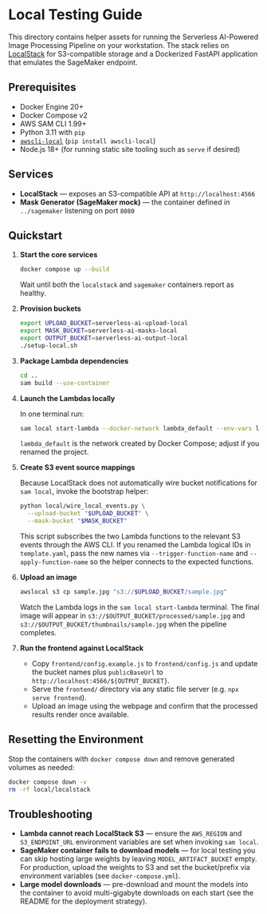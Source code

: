 # Local Testing Guide

This directory contains helper assets for running the Serverless AI-Powered Image Processing Pipeline on your workstation. The stack relies on [LocalStack](https://github.com/localstack/localstack) for S3-compatible storage and a Dockerized FastAPI application that emulates the SageMaker endpoint.

## Prerequisites

- Docker Engine 20+
- Docker Compose v2
- AWS SAM CLI 1.99+
- Python 3.11 with `pip`
- [`awscli-local`](https://github.com/localstack/awscli-local) (`pip install awscli-local`)
- Node.js 18+ (for running static site tooling such as `serve` if desired)

## Services

- **LocalStack** — exposes an S3-compatible API at `http://localhost:4566`
- **Mask Generator (SageMaker mock)** — the container defined in `../sagemaker` listening on port `8080`

## Quickstart

1. **Start the core services**

   ```bash
   docker compose up --build
   ```

   Wait until both the `localstack` and `sagemaker` containers report as healthy.

2. **Provision buckets**

   ```bash
   export UPLOAD_BUCKET=serverless-ai-upload-local
   export MASK_BUCKET=serverless-ai-masks-local
   export OUTPUT_BUCKET=serverless-ai-output-local
   ./setup-local.sh
   ```

3. **Package Lambda dependencies**

   ```bash
   cd ..
   sam build --use-container
   ```

4. **Launch the Lambdas locally**

   In one terminal run:

   ```bash
   sam local start-lambda --docker-network lambda_default --env-vars local/sam-env.json
   ```

   `lambda_default` is the network created by Docker Compose; adjust if you renamed the project.

5. **Create S3 event source mappings**

   Because LocalStack does not automatically wire bucket notifications for `sam local`, invoke the bootstrap helper:

   ```bash
   python local/wire_local_events.py \
     --upload-bucket "$UPLOAD_BUCKET" \
     --mask-bucket "$MASK_BUCKET"
   ```

   This script subscribes the two Lambda functions to the relevant S3 events through the AWS CLI. If
   you renamed the Lambda logical IDs in `template.yaml`, pass the new names via
   `--trigger-function-name` and `--apply-function-name` so the helper connects to the expected
   functions.

6. **Upload an image**

   ```bash
   awslocal s3 cp sample.jpg "s3://$UPLOAD_BUCKET/sample.jpg"
   ```

   Watch the Lambda logs in the `sam local start-lambda` terminal. The final image will appear in `s3://$OUTPUT_BUCKET/processed/sample.jpg` and `s3://$OUTPUT_BUCKET/thumbnails/sample.jpg` when the pipeline completes.

7. **Run the frontend against LocalStack**

   - Copy `frontend/config.example.js` to `frontend/config.js` and update the bucket names plus `publicBaseUrl` to `http://localhost:4566/${OUTPUT_BUCKET}`.
   - Serve the `frontend/` directory via any static file server (e.g. `npx serve frontend`).
   - Upload an image using the webpage and confirm that the processed results render once available.

## Resetting the Environment

Stop the containers with `docker compose down` and remove generated volumes as needed:

```bash
docker compose down -v
rm -rf local/localstack
```

## Troubleshooting

- **Lambda cannot reach LocalStack S3** — ensure the `AWS_REGION` and `S3_ENDPOINT_URL` environment variables are set when invoking `sam local`.
- **SageMaker container fails to download models** — for local testing you can skip hosting large weights by leaving `MODEL_ARTIFACT_BUCKET` empty. For production, upload the weights to S3 and set the bucket/prefix via environment variables (see `docker-compose.yml`).
- **Large model downloads** — pre-download and mount the models into the container to avoid multi-gigabyte downloads on each start (see the README for the deployment strategy).
